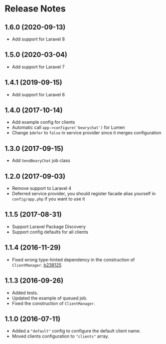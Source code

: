 # Release Notes

## 1.6.0 (2020-09-13)

- Add support for Laravel 8

## 1.5.0 (2020-03-04)

- Add support for Laravel 7

## 1.4.1 (2019-09-15)

- Add support for Laravel 6

## 1.4.0 (2017-10-14)

- Add example config for clients
- Automatic call `app->configure('bearychat')` for Lumen
- Change `$defer` to `false` in service provider since it merges configuration

## 1.3.0 (2017-09-15)

- Add `SendBearyChat` job class

## 1.2.0 (2017-09-03)

- Remove support to Laravel 4
- Deferred service provider, you should register facade alias yourself in `config/app.php` if you want to use it

## 1.1.5 (2017-08-31)

- Support Laravel Package Discovery
- Support config defaults for all clients

## 1.1.4 (2016-11-29)

- Fixed wrong type-hinted dependency in the construction of `ClientManager`. [b238125](https://github.com/ElfSundae/laravel-bearychat/commit/b23812594eacf483922a90d086f5846f7fb1d7d4)

## 1.1.3 (2016-09-26)

- Added tests.
- Updated the example of queued job.
- Fixed the construction of `ClientManager`.

## 1.1.0 (2016-07-11)

- Added a `"default"` config to configure the default client name.
- Moved clients configuration to `"clients"` array.
